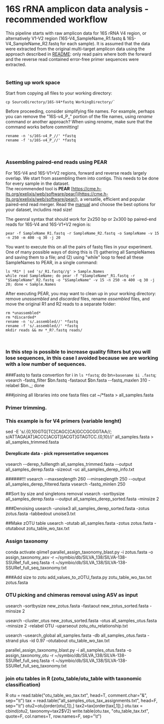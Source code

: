 # 16S rRNA amplicon data analysis - recommended workflow
This pipeline starts with raw amplicon data for 16S rRNA V4 region, or alternatively V1-V2 region (16S-V4_SampleName_R1.fastq & 16S-V4_SampleName_R2.fastq for each sample). It is assumed that the data were extracted from the original multi-target amplicon data using the approach described in [README](README.md): only read pairs where both the forward and the reverse read contained error-free primer sequences were extracted.  
&nbsp;  
  
  
### Setting up work space
Start from copying all files to your working directory:  
```
cp SourceDirectory/16S-V4*fastq WorkingDirectory/`  
```    
Before proceeding, consider simplifying file names. For example, perhaps you can remove the "16S-v4_P_" portion of the file names, using *rename* command or another approach? When using *rename*, make sure that the command works before committing!
```
rename -n 's/16S-v4_P_//' *fastq
rename -f 's/16S-v4_P_//' *fastq
```
&nbsp;  
  
  
### Assembling paired-end reads using PEAR
For 16S-V4 and 16S-V1+V2 regions, forward and reverse reads largely overlap. We start from assembling them into contigs. This needs to be done for every sample in the dataset.  
The recommended tool is **PEAR** [https://cme.h-its.org/exelixis/web/software/pear/](https://cme.h-its.org/exelixis/web/software/pear/), a versatile, efficient and popular paired-end read merger. Read the [manual](https://cme.h-its.org/exelixis/web/software/pear/doc.html) and choose the best options for your dataset, includins read size!  
  
The geenral syntax that should work for 2x250 bp or 2x300 bp paired-end reads for 16S-V4 and 16S-V1+V2 region is:
```
pear -f SampleName_R1.fastq -r SampleName_R2.fastq -o SampleName -v 15 -n 250 -m 400 -q 30 -j 20
```  
   
You want to execute this on all the pairs of fastq files in your experiment. One of many possible ways of doing this is (1) gathering all SampleNames and saving them to a file; and (2) using "while" loop to feed all these SampleNames to PEAR, in a single command:  
```
ls *R1* | sed 's/_R1.fastq//g' > Sample.Names
while read SampleName; do pear -f "$SampleName"_R1.fastq -r "$SampleName"_R2.fastq -o "$SampleName" -v 15 -n 250 -m 400 -q 30 -j 20; done < Sample.Names
```  
  
After executing PEAR, you may want to clean up in your working directory: remove *unassembled* and *discarded* files, rename *assembled* files, and move the original R1 and R2 reads to a separate folder:
```
rm *unassembled*
rm *discarded*
rename -n 's/.assembled//' *fastq
rename -f 's/.assembled//' *fastq
mkdir reads && mv *_R?.fastq reads/
```
&nbsp;  
  
### In this step is possible to increase quality filters but you will lose sequences, in this case I avoided because we are working with a low number of sequences.
###Fastq to fasta convertion
for i in `ls *fastq`; do bn=`basename $i .fastq`; vsearch -fastq_filter $bn.fastq -fastaout $bn.fasta --fastq_maxlen 310 -relabel $bn._; done

###joining all libraries into one fasta files
cat ~/*fasta > all_samples.fasta


### Primer trimming. 
### This example is for V4 primers (variable lenght)
sed -E 's/.{0,10}GTG[TC]CAGC[CA]GCCGCGGTAA//; s/ATTAGA[AT]ACCC[ACGT][ACGT]GTAGTCC.{0,10}//' all_samples.fasta > all_samples_trimmed.fasta


#### Dereplicate data - pick representative sequences
vsearch --derep_fulllength all_samples_trimmed.fasta --output all_samples_derep.fasta -sizeout -uc all_samples_derep_info.txt


######!!! 
vsearch --maxseqlength 260 --minseqlength 250 --output all_samples_derep_filtered.fasta
vsearch -fastq_minlen 250 
 
 
 
##Sort by size and singletons removal
vsearch -sortbysize all_samples_derep.fasta --output all_samples_derep_sorted.fasta -minsize 2
 
###Denoising
usearch -unoise3 all_samples_derep_sorted.fasta -zotus zotus.fasta -tabbedout unoise3.txt
 
##Make zOTU table
usearch -otutab all_samples.fasta -zotus zotus.fasta -otutabout zotu_table_wo_tax.txt

### Assign taxonomy
conda activate qiime1
parallel_assign_taxonomy_blast.py -i zotus.fasta -o assign_taxonomy_asv -r ~/symbio/db/SILVA_138/SILVA-138-SSURef_full_seq.fasta -t ~/symbio/db/SILVA_138/SILVA-138-SSURef_full_seq_taxonomy.txt

###Add size to zotu
add_values_to_zOTU_fasta.py zotu_table_wo_tax.txt zotus.fasta


 
### OTU picking and chimeras removal using ASV as input

usearch -sortbysize new_zotus.fasta -fastaout new_zotus_sorted.fasta -minsize 2

usearch -cluster_otus new_zotus_sorted.fasta -otus all_samples_otus.fasta -minsize 2 -relabel OTU -uparseout zotu_otu_relationship.txt

usearch -usearch_global all_samples.fasta -db all_samples_otus.fasta -strand plus -id 0.97 -otutabout otu_table_wo_tax.txt

parallel_assign_taxonomy_blast.py -i all_samples_otus.fasta -o assign_taxonomy_otu -r ~/symbio/db/SILVA_138/SILVA-138-SSURef_full_seq.fasta -t ~/symbio/db/SILVA_138/SILVA-138-SSURef_full_seq_taxonomy.txt





### join otu tables in R (zotu_table/otu_table with taxonomic classification)
R
otu = read.table("otu_table_wo_tax.txt", head=T, comment.char="&", sep="\t")
tax = read.table("all_samples_otus_tax_assignments.txt", head=F, sep="\t")
otu2=otu[order(otu[,1]),]
tax2=tax[order(tax[,1]),]
otu.tax = cbind(otu2, taxonomy=tax2$V2)
write.table(otu.tax, "otu_table_tax.txt", quote=F, col.names=T, row.names=F, sep="\t")

